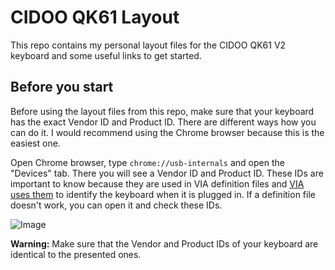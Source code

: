 # CIDOO QK61 Layout

This repo contains my personal layout files for the CIDOO QK61 V2 keyboard and some useful links to get started.


## Before you start

Before using the layout files from this repo, make sure that your keyboard has the exact Vendor ID and Product ID. There
are different ways how you can do it. I would recommend using the Chrome browser because this is the easiest one.

Open Chrome browser, type `chrome://usb-internals` and open the "Devices" tab. There you will see a Vendor ID and Product ID.
These IDs are important to know because they are used in VIA definition files and [VIA uses them](https://caniusevia.com/docs/specification/)
to identify the keyboard when it is plugged in. If a definition file doesn't work, you can open it and check these IDs.

<img alt="Image" src="https://github.com/user-attachments/assets/f8d78b11-1f88-464f-9c5e-6d5c749cceb4" />

**Warning:** Make sure that the Vendor and Product IDs of your keyboard are identical to the presented ones.
